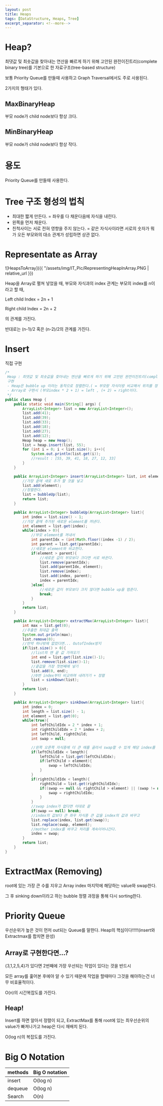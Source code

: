 ```yaml
---
layout: post
title: Heaps
tags: [DataStructure, Heaps, Tree]
excerpt_separator: <!--more-->
---
```


# Heap?

최댓값 및 최솟값을 찾아내는 연산을 빠르게 하기 위해 고안된 완전이진트리(complete binary tree)를 기본으로 한 자료구조(tree-based structure)

보통 Priority Queue를 만들때 사용하고 Graph Traversal에서도 주로 사용된다.

2가지의 형태가 있다.

<!--more-->

## MaxBinaryHeap

부모 node가 child node보다 항상 크다.

## MinBinaryHeap

부모 node가 child node보다 항상 작다.

# 용도

Priority Queue를 만들때 사용한다.

# Tree 구조 형성의 법칙

- 최대한 짧게 만든다. = 좌우를 다 채운다음에 자식을 내린다.
- 왼쪽을 먼저 채운다.
- 친척사이는 서로 전혀 영향을 주지 않는다. = 같은 자식사이라면 서로의 숫자가 뭐가 오든 부모와의 대소 관계가 성립하면 상관 없다.

# Representate as Array

![HeapsToArray]({{ "/assets/img/IT_Pic/RepresentingHeapInArray.PNG | relative_url }})

Heap을 Array로 펼쳐 넣었을 때, 부모와 자식과의 index 관계는 부모의 index를 n이라고 할 때,

Left child Index = 2n + 1

Right child Index = 2n + 2

의 관계를 가진다.

반대로는 (n-1)/2 혹은 (n-2)/2의 관계를 가진다.

# Insert

직접 구현

```java
/*
 Heap : 최댓값 및 최솟값을 찾아내는 연산을 빠르게 하기 위해 고안된 완전이진트리(complete binary tree)를 기본으로 한 자료구조(tree-based structure)
 구현
 - Heap은 bubble up 이라는 동작으로 정렬한다.( = 부모랑 자식이랑 비교해서 위치를 정렬)
 - Array로 구현시 (부모index * 2 + 1) = left , (+ 2) = right이다.
 */
public class Heap {
    public static void main(String[] args) {
        ArrayList<Integer> list = new ArrayList<Integer>();
        list.add(41);
        list.add(39);
        list.add(33);
        list.add(18);
        list.add(27);
        list.add(12);
        Heap heap = new Heap();
        list = heap.insert(list, 55);
        for (int i = 0; i < list.size(); i++){
            System.out.println(list.get(i));
            //result : [55, 39, 41, 18, 27, 12, 33]
        }
    }

    public ArrayList<Integer> insert(ArrayList<Integer> list, int element){
        //가장 끝에 새로 추가 할 것을 넣고
        list.add(element);
        //정렬한다.
        list = bubbleUp(list);
        return list;
    }

    public ArrayList<Integer> bubbleUp(ArrayList<Integer> list){
        int index = list.size() - 1;
        //가장 끝에 추가된 새로운 element를 꺼낸다.
        int element = list.get(index);
        while(index > 0){
            //부모 element를 꺼내서
            int parentIdx = (int)Math.floor((index -1) / 2);
            int parent = list.get(parentIdx);
            //새로운 element와 비교한다.
            if(element > parent){
                //새로운 값이 부모보다 크다면 서로 바꾼다.
                list.remove(parentIdx);
                list.add(parentIdx, element);
                list.remove(index);
                list.add(index, parent);
                index = parentIdx;
            }else{
                //새로운 값이 부모보다 크지 않다면 bubble up을 멈춘다.
                break;
            }
        }
        return list;
    }

    public ArrayList<Integer> extractMax(ArrayList<Integer> list){
        int max = list.get(0);
        //추출한 최대값 출력
        System.out.prinln(max);
        list.remove(0);
        //만약 하나밖에 없었다면... OutofIndex방지
        if(list.size() > 0){
            //list의 맨 끝 값 가져오기
            int end = list.get(list.size()-1);
            list.remove(list.size()-1);
            //끝값을 가장 첫번째에 넣기
            list.add(0, end);
            //0번 index부터 비교하며 내려가기 + 정렬
            list = sinkDown(list);
        }
        return list;
    }

    public ArrayList<Integer> sinkDown(ArrayList<Integer> list){
        int index = 0;
        int length = list.size() - 1;
        int element = list.get(0);
        while(true){
            int leftChildIdx = 2 * index + 1;
            int rightChildIdx = 2 * index + 2;
            int leftChild, rightChild;
            int swap = null;

            //왼쪽 오른쪽 자식중에 더 큰 애를 골라서 swap할 수 있게 해당 index를 찾는다.
            if(leftChildIdx < length){
                leftChild = list.get(leftChildIdx);
                if(leftChild > element){
                    swap = leftChildIdx;
                }
            }
            if(rightChildIdx < length){
                rightChild = list.get(rightChildIdx);
                if((swap == null && rightChild > element) || (swap != null && rightChild > leftChild)){
                    swap = rightChildIdx;
                }
            }
            //swap index가 없다면 이대로 끝
            if(swap == null) break;
            //index의 값보다 큰 좌우 자식중 큰 값을 index의 값과 바꾸고
            list.replace(index, list.get(swap));
            list.replace(swap, element);
            //mother index를 바꾸고 처리를 계속이어나간다.
            index = swap;
        }
        return list;
    }
}
```

# ExtractMax (Removing)

root에 있는 가장 큰 수를 지우고 Array index 마지막에 해당하는 value와 swap한다.

그 후 sinking down이라고 하는 bubble 정렬 과정을 통해 다시 sorting한다.

# Priority Queue

우선순위가 높은 것이 먼저 out되는 Queue를 말한다. Heap의 핵심이다!!!!!(insert와 Extractmax를 합치면 완성)

## Array로 구현한다면...?

{3,1,2,5,4}가 있다면 2번째에 가장 우선되는 작업이 있다는 것을 반드시

모든 array를 훑어본 후에야 알 수 있기 때문에 작업을 할때마다 그것을 해야하는건 너무 비효율적이다.

O(n)의 시간복잡도를 가진다.

## Heap!

Insert를 하면 알아서 정렬이 되고, ExtractMax를 통해 root에 있는 최우선순위의 value가 빠져나가고 heap은 다시 재배치 된다.

O(log n)의 복잡도를 가진다.

# Big O Notation

methods  | Big O notation
------------- | -------------
insert | O(log n)
dequeue | O(log n)
Search  | O(n)